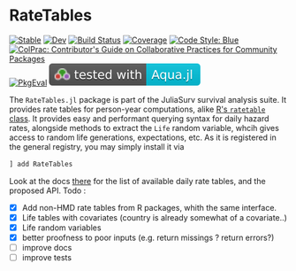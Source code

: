 # RateTables

[![Stable](https://img.shields.io/badge/docs-stable-blue.svg)](https://JuliaSurv.github.io/RateTables.jl/stable/)
[![Dev](https://img.shields.io/badge/docs-dev-blue.svg)](https://JuliaSurv.github.io/RateTables.jl/dev/)
[![Build Status](https://github.com/JuliaSurv/RateTables.jl/actions/workflows/CI.yml/badge.svg?branch=main)](https://github.com/JuliaSurv/RateTables.jl/actions/workflows/CI.yml?query=branch%3Amain)
[![Coverage](https://codecov.io/gh/JuliaSurv/RateTables.jl/branch/main/graph/badge.svg)](https://codecov.io/gh/JuliaSurv/RateTables.jl)
[![Code Style: Blue](https://img.shields.io/badge/code%20style-blue-4495d1.svg)](https://github.com/invenia/BlueStyle)
[![ColPrac: Contributor's Guide on Collaborative Practices for Community Packages](https://img.shields.io/badge/ColPrac-Contributor's%20Guide-blueviolet)](https://github.com/SciML/ColPrac)
[![PkgEval](https://JuliaCI.github.io/NanosoldierReports/pkgeval_badges/R/RateTables.svg)](https://JuliaCI.github.io/NanosoldierReports/pkgeval_badges/R/RateTables.html)
[![Aqua](https://raw.githubusercontent.com/JuliaTesting/Aqua.jl/master/badge.svg)](https://github.com/JuliaTesting/Aqua.jl)


The `RateTables.jl` package is part of the JuliaSurv survival analysis suite. It provides rate tables for person-year computations, alike [R's `ratetable` class](https://www.rdocumentation.org/packages/survival/versions/3.2-3/topics/ratetable). It provides easy and performant querying syntax for daily hazard rates, alongside methods to extract the `Life` random variable, whcih gives access to random life generations, expectations, etc. As it is registered in the general registry, you may simply install it via 
```julia
] add RateTables
```

Look at the docs [there](https://JuliaSurv.github.io/RateTables.jl/dev/) for the list of available daily rate tables, and the proposed API. 
Todo : 

- [x] Add non-HMD rate tables from R packages, whith the same interface. 
- [x] Life tables with covariates (country is already somewhat of a covariate..)
- [x] Life random variables
- [x] better proofness to poor inputs (e.g. return missings ? return errors?)
- [ ] improve docs
- [ ] improve tests
